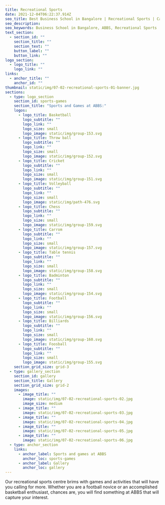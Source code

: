 ```yaml
---
title: Recreational Sports
date: 2021-12-04T06:22:37.914Z
seo_title: Best Business School in Bangalore | Recreational Sports | Campus Life 
seo_description: 
seo_keywords: Business School in Bangalore, ABBS, Recreational Sports
text_section:
  - section_id: ""
    section_title: ""
    section_text: ""
    button_label: ""
    button_link: ""
logo_section:
  - logo_title: ""
    logo_link: ""
links:
  - anchor_title: ""
    anchor_id: ""
thumbnail: static/img/07-02-recreational-sports-01-banner.jpg
sections:
  - type: logo_section
    section_id: sports-games
    section_title: "Sports and Games at ABBS:"
    logos:
      - logo_title: Basketball
        logo_subtitle: ""
        logo_link: ""
        logo_size: small
        logo_image: static/img/group-153.svg
      - logo_title: Throw ball
        logo_subtitle: ""
        logo_link: ""
        logo_size: small
        logo_image: static/img/group-152.svg
      - logo_title: Cricket
        logo_subtitle: ""
        logo_link: ""
        logo_size: small
        logo_image: static/img/group-151.svg
      - logo_title: Volleyball
        logo_subtitle: ""
        logo_link: ""
        logo_size: small
        logo_image: static/img/path-476.svg
      - logo_title: Chess
        logo_subtitle: ""
        logo_link: ""
        logo_size: small
        logo_image: static/img/group-159.svg
      - logo_title: Carrom
        logo_subtitle: ""
        logo_link: ""
        logo_size: small
        logo_image: static/img/group-157.svg
      - logo_title: Table tennis
        logo_subtitle: ""
        logo_link: ""
        logo_size: small
        logo_image: static/img/group-158.svg
      - logo_title: Badminton
        logo_subtitle: ""
        logo_link: ""
        logo_size: small
        logo_image: static/img/group-154.svg
      - logo_title: Football
        logo_subtitle: ""
        logo_link: ""
        logo_size: small
        logo_image: static/img/group-156.svg
      - logo_title: Billiards
        logo_subtitle: ""
        logo_link: ""
        logo_size: small
        logo_image: static/img/group-160.svg
      - logo_title: Foosball
        logo_subtitle: ""
        logo_link: ""
        logo_size: small
        logo_image: static/img/group-155.svg
    section_grid_size: grid-3
  - type: gallery_section
    section_id: gallery
    section_title: Gallery
    section_grid_size: grid-2
    images:
      - image_title: ""
        image: static/img/07-02-recreational-sports-02.jpg
        image_size: medium
      - image_title: ""
        image: static/img/07-02-recreational-sports-03.jpg
      - image_title: ""
        image: static/img/07-02-recreational-sports-04.jpg
      - image_title: ""
        image: static/img/07-02-recreational-sports-05.jpg
      - image_title: ""
        image: static/img/07-02-recreational-sports-06.jpg
  - type: anchor_section
    links:
      - anchor_label: Sports and games at ABBS
        anchor_loc: sports-games
      - anchor_label: Gallery
        anchor_loc: gallery
---
```

Our recreational sports centre brims with games and activities that will have you calling for more. Whether you are a football novice or an accomplished basketball enthusiast, chances are, you will find something at ABBS that will capture your interest.